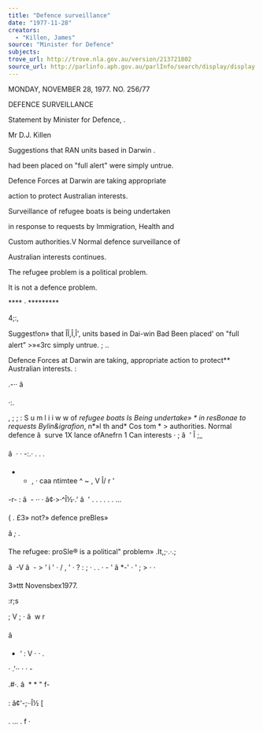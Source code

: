 ```yaml
---
title: "Defence surveillance"
date: "1977-11-28"
creators:
  - "Killen, James"
source: "Minister for Defence"
subjects:
trove_url: http://trove.nla.gov.au/version/213721802
source_url: http://parlinfo.aph.gov.au/parlInfo/search/display/display.w3p;query=Id%3A%22media/pressrel/HPR10015724%22
---
```


 MONDAY, NOVEMBER 28, 1977. NO. 256/77

 DEFENCE SURVEILLANCE

 Statement by Minister for Defence, .

 Mr D.J. Killen

 Suggestions that RAN units based in Darwin .  

 had been placed on "full alert" were simply untrue.

 Defence Forces at Darwin are taking appropriate 

 action to protect Australian interests.

 Surveillance of refugee boats is being undertaken 

 in response to requests by Immigration, Health and 

 Custom authorities.V Normal defence surveillance of 

 Australian interests continues.

 The refugee problem is a political problem.

 It is not a defence problem.

 **** *·* *********

 4;:,

 Suggest!on» that ÎÎ,Î,Î', units based in Dai-win  Bad Been placed' on "full alert” >»«3rc simply untrue. ;  ..

 Defence Forces at Darwin are taking, appropriate  action to protect** Australian interests. :

 .-·· â  

 ·:.

 ,  ; ;  :  S u m l i i w w  of *refugee boats Is Being undertake» *  in resBonae to requests Bylin&igrafion*, n*»l th and* Cos tom *  > authorities. Normal defence â   surve 1X lance ofAnefrn 1 Can interests · ; â  '  Î ;_ 

 â   · ·  -:.· . . . 

 -  -  , ·  caa ntimtee ^ ~ , V  Î/ r  '

 -r- : â   - ·· ·  â¢·>·^Î½·.' â  ' . .  . . . .  ... 

 ( .  £3» not?» defence preBles»

 â *;* .

 The refugee: proSIe® is a political" problem» .It,;·.·.;

 â   -V â   - > ’ i  ' ·  / , ' · ?  : ; ·  . . ·  -  '  â *-' · '  ; > · ·

 3»ttt Novensbex1977.

 :r;s

 ; V ; · â   w r

 â 

 * ‘ : V  · · .

 · .'·· · · -

 .#·. â  * *  " f-

 :  â¢'\-;··Î½ [

 .  ... .  f ·

